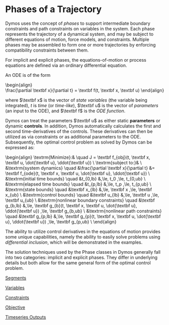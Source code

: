 # Phases of a Trajectory

Dymos uses the concept of *phases* to support intermediate boundary constraints and path constraints on variables in the system.
Each phase represents the trajectory of a dynamical system, and may be subject to different equations of motion, force models, and constraints.
Multiple phases may be assembled to form one or more trajectories by enforcing compatibility constraints between them.

For implicit and explicit phases, the equations-of-motion or process equations are defined via an ordinary differential equation.

An ODE is of the form

\begin{align}  
    \frac{\partial \textbf x}{\partial t} = \textbf f(t, \textbf x, \textbf u)
\end{align}

where
$\textbf x$ is the vector of *state variables* (the variable being integrated),
$t$ is *time* (or *time-like*),
$\textbf u$ is the vector of *parameters* (an input to the ODE),
and
$\textbf f$ is the *ODE function*.

Dymos can treat the parameters $\textbf u$ as either static **parameters** or dynamic **controls**.
In addition, Dymos automatically calculates the first and second time-derivatives of the controls.
These derivatives can then be utilized as via constraints or as additional parameters to the ODE.
Subsequently, the optimal control problem as solved by Dymos can be expressed as:

\begin{align}
  \textrm{Minimize}:& \quad J = \textbf f_{obj}(t, \textbf x, \textbf u, \dot{\textbf u}, \ddot{\textbf u}) \\
  \textrm{subject to:}& \\
  &\textrm{system dynamics} \quad &\frac{\partial \textbf x}{\partial t} &= \textbf f_{ode}(t, \textbf x, \textbf u, \dot{\textbf u}, \ddot{\textbf u}) \\
  &\textrm{initial time bounds} \quad &t_{0,lb} &\,\le\, t_0 \,\le\, t_{0,ub} \\
  &\textrm{elapsed time bounds} \quad &t_{p,lb} &\,\le\, t_p \,\le\, t_{p,ub} \\
  &\textrm{state bounds} \quad &\textbf x_{lb} &\,\le\, \textbf x \,\le\, \textbf x_{ub} \\
  &\textrm{control bounds} \quad &\textbf u_{lb} &\,\le\, \textbf u \,\le\, \textbf u_{ub} \\
  &\textrm{nonlinear boundary constraints} \quad &\textbf g_{b,lb} &\,\le\, \textbf g_{b}(t, \textbf x, \textbf u, \dot{\textbf u}, \ddot{\textbf u}) \,\le\, \textbf g_{b,ub} \\
  &\textrm{nonlinear path constraints} \quad &\textbf g_{p,lb} &\,\le\, \textbf g_{p}(t, \textbf x, \textbf u, \dot{\textbf u}, \ddot{\textbf u}) \,\le\, \textbf g_{p,ub} \\
\end{align}

The ability to utilize control derivatives in the equations of motion provides some unique capabilities, namely the ability to
easily solve problems using _differential inclusion_, which will be demonstrated in the examples.

The solution techniques used by the Phase classes in Dymos generally fall into two categories:
implicit and explicit phases.  They differ in underlying details but both allow for the same
general form of the optimal control problem.

[Segments](segments.md)

[Variables](variables.md)

[Constraints](constraints.md)

[Objective](objective.md)

[Timeseries Outputs](timeseries.md)
